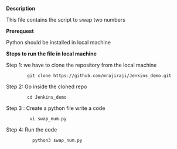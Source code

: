 **Description**

This file contains the script to swap two numbers

**Prerequest**

Python should be installed in local machine

**Steps to run the file in local machine**

Step 1: we have to clone the repository from the local machine

            git clone https://github.com/mrajiraji/Jenkins_demo.git

Step 2: Go inside the cloned repo
 
            cd Jenkins_demo

Step 3 : Create a python file write a code 

             vi swap_num.py

Step 4: Run the code

              python3 swap_num.py
